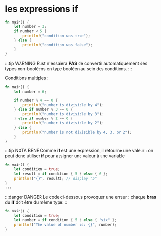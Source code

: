 # les expressions if

```rust
fn main() {
    let number = 3;
    if number < 5 {
        println!("condition was true");
    } else {
        println!("condition was false");
    }
}

```
:::tip WARNING
Rust n'essaiera **PAS** de convertir automatiquement des types non-booléens en type booléen au sein des conditions.
:::

Conditions multiples :

```rust
fn main() {
    let number = 6;

    if number % 4 == 0 {
        println!("number is divisible by 4");
    } else if number % 3 == 0 {
        println!("number is divisible by 3");
    } else if number % 2 == 0 {
        println!("number is divisible by 2");
    } else {
        println!("number is not divisible by 4, 3, or 2");
    }
}
```

:::tip NOTA BENE
Comme **if** est une expression, il retourne une valeur : on peut donc utiliser **if** pour assigner une valeur à une variable


```rust
fn main() {
    let condition = true;
    let result = if condition { 5 } else { 6 };
    println!("{}", result); // display "5"
}
:::

```

:::danger DANGER 
Le code ci-dessous provoquer une erreur : chaque **bras** du **if** doit être du même type:
::

```rust
fn main() {
    let condition = true;
    let number = if condition { 5 } else { "six" };
    println!("The value of number is: {}", number);
}
```

